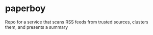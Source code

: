 # paperboy
Repo for a service that scans RSS feeds from trusted sources, clusters them, and presents a summary

